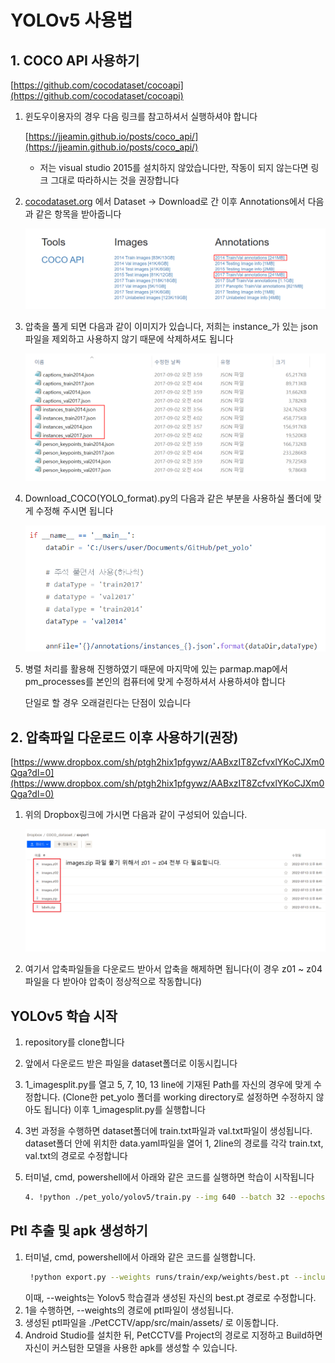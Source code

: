 # YOLOv5 사용법

## 1. COCO API 사용하기

[https://github.com/cocodataset/cocoapi](https://github.com/cocodataset/cocoapi)

1. 윈도우이용자의 경우 다음 링크를 참고하셔서 실행하셔야 합니다
    
    [https://jjeamin.github.io/posts/coco_api/](https://jjeamin.github.io/posts/coco_api/)
    
     * 저는 visual studio 2015를 설치하지 않았습니다만, 작동이 되지 않는다면 링크 그대로 따라하시는 것을 권장합니다
    
2. [cocodataset.org](http://cocodataset.org) 에서 Dataset → Download로 간 이후 Annotations에서 다음과 같은 항목을 받아줍니다
    
    ![coco.png](img/coco.png)
    
3. 압축을 풀게 되면 다음과 같이 이미지가 있습니다, 저희는 instance_가 있는 json파일을 제외하고 사용하지 않기 때문에 삭제하셔도 됩니다
    
    ![json.png](img/json.png)
    
4. Download_COCO(YOLO_format).py의 다음과 같은 부분을 사용하실 폴더에 맞게 수정해 주시면 됩니다
    
    ![code.png](img/code.png)
    
5. 병렬 처리를 활용해 진행하였기 때문에 마지막에 있는 parmap.map에서 pm_processes를 본인의 컴퓨터에 맞게 수정하셔서 사용하셔야 합니다
    
    단일로 할 경우 오래걸린다는 단점이 있습니다
    

## 2. 압축파일 다운로드 이후 사용하기(권장)

[https://www.dropbox.com/sh/ptgh2hix1pfgywz/AABxzIT8ZcfvxlYKoCJXm0Qga?dl=0](https://www.dropbox.com/sh/ptgh2hix1pfgywz/AABxzIT8ZcfvxlYKoCJXm0Qga?dl=0)

1. 위의 Dropbox링크에 가시면 다음과 같이 구성되어 있습니다.
    
    ![dropbox.png](img/dropbox.png)
    
2. 여기서 압축파일들을 다운로드 받아서 압축을 해제하면 됩니다(이 경우 z01 ~ z04파일을 다 받아야 압축이 정상적으로 작동합니다)

## YOLOv5 학습 시작

1. repository를 clone합니다
2. 앞에서 다운로드 받은 파일을 dataset폴더로 이동시킵니다
3. 1_imagesplit.py를 열고 5, 7, 10, 13 line에 기재된 Path를 자신의 경우에 맞게 수정합니다. (Clone한 pet_yolo 폴더를 working directory로 설정하면 수정하지 않아도 됩니다)
   이후 1_imagesplit.py를 실행합니다
4. 3번 과정을 수행하면 dataset폴더에 train.txt파일과 val.txt파일이 생성됩니다. dataset폴더 안에 위치한 data.yaml파일을 열어 1, 2line의 경로를 각각 train.txt, val.txt의 경로로 수정합니다
5. 터미널, cmd, powershell에서 아래와 같은 코드를 실행하면 학습이 시작됩니다
    
    ```bash
    4. !python ./pet_yolo/yolov5/train.py --img 640 --batch 32 --epochs 50 --data ./pet_yolo/dataset/data.yaml --cfg ./pet_yolo/yolov5/models/yolov5s.yaml --weights ./pet_yolo/yolov5/yolov5s.pt --name yolov5_sample
    ```
    
## Ptl 추출 및 apk 생성하기
1. 터미널, cmd, powershell에서 아래와 같은 코드를 실행합니다.
    ```bash
     !python export.py --weights runs/train/exp/weights/best.pt --include torchscript
    ```
    이때, --weights는 Yolov5 학습결과 생성된 자신의 best.pt 경로로 수정합니다.
2. 1을 수행하면, --weights의 경로에 ptl파일이 생성됩니다.
3. 생성된 ptl파일을 ./PetCCTV/app/src/main/assets/ 로 이동합니다.
4. Android Studio를 설치한 뒤, PetCCTV를 Project의 경로로 지정하고 Build하면 자신이 커스텀한 모델을 사용한 apk를 생성할 수 있습니다.
